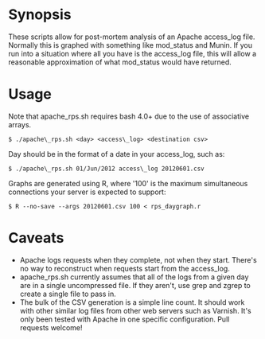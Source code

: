 Synopsis
========

These scripts allow for post-mortem analysis of an Apache access\_log file.
Normally this is graphed with something like mod\_status and Munin. If you run
into a situation where all you have is the access\_log file, this will allow a
reasonable approximation of what mod\_status would have returned.

Usage
=====

Note that apache\_rps.sh requires bash 4.0+ due to the use of associative
arrays.

    $ ./apache\_rps.sh <day> <access\_log> <destination csv>

Day should be in the format of a date in your access\_log, such as:

    $ ./apache\_rps.sh 01/Jun/2012 access\_log 20120601.csv

Graphs are generated using R, where '100' is the maximum simultaneous
connections your server is expected to support:

    $ R --no-save --args 20120601.csv 100 < rps_daygraph.r

Caveats
=======
 * Apache logs requests when they complete, not when they start. There's no way
   to reconstruct when requests start from the access\_log.
 * apache\_rps.sh currently assumes that all of the logs from a given day are
   in a single uncompressed file. If they aren't, use grep and zgrep to create
   a single file to pass in.
 * The bulk of the CSV generation is a simple line count. It should work with
   other similar log files from other web servers such as Varnish. It's only
   been tested with Apache in one specific configuration. Pull requests welcome!

